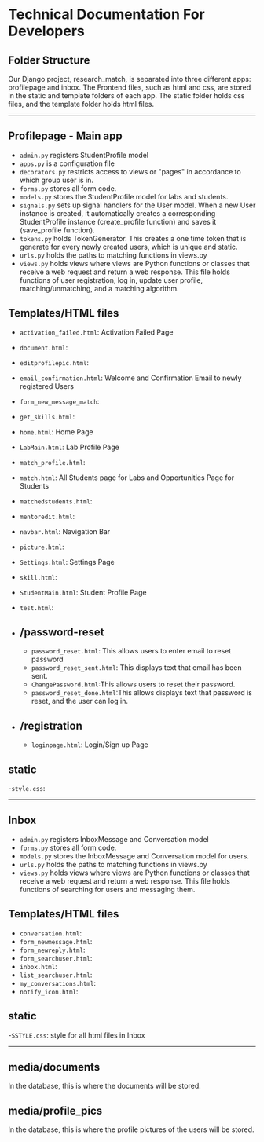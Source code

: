 # Technical Documentation For Developers

## Folder Structure
Our Django project, research_match, is separated into three different apps: profilepage and inbox. The Frontend files, such as html and css, are stored in the static and template folders of each app. The static folder holds css files, and the template folder holds html files.

---
## Profilepage - Main app

- `admin.py` registers StudentProfile model
- `apps.py` is a configuration file
- `decorators.py` restricts access to views or "pages" in accordance to which group user is in.
- `forms.py` stores all form code.
- `models.py` stores the StudentProfile model for labs and students.
- `signals.py` sets up signal handlers for the User model. When a new User instance is created, it automatically creates a corresponding StudentProfile instance (create_profile function) and saves it (save_profile function).
- `tokens.py` holds TokenGenerator. This creates a one time token that is generate for every newly created users, which is unique and static.
- `urls.py` holds the paths to matching functions in views.py
- `views.py` holds views where views are Python functions or classes that receive a web request and return a web response. This file holds functions of user registration, log in, update user profile, matching/unmatching, and a matching algorithm.

## Templates/HTML files

- `activation_failed.html`: Activation Failed Page
- `document.html`: 
- `editprofilepic.html`:
- `email_confirmation.html`: Welcome and Confirmation Email to newly registered Users
- `form_new_message_match`:
- `get_skills.html`:
- `home.html`: Home Page
- `LabMain.html`: Lab Profile Page
- `match_profile.html`:
- `match.html`: All Students page for Labs and Opportunities Page for Students
- `matchedstudents.html`:
- `mentoredit.html`:
- `navbar.html`: Navigation Bar
- `picture.html`:
- `Settings.html`: Settings Page
- `skill.html`:
- `StudentMain.html`: Student Profile Page
- `test.html`:

- ## /password-reset
    - `password_reset.html`: This allows users to enter email to reset password  
    - `password_reset_sent.html`: This displays text that email has been sent.  
    - `ChangePassword.html`:This allows users to reset their password. 
    - `password_reset_done.html`:This allows displays text that password is reset, and the user can log in.

- ## /registration
    - `loginpage.html`: Login/Sign up Page
  
## static
-`style.css`:

---
## Inbox

- `admin.py` registers InboxMessage and Conversation model
- `forms.py` stores all form code.
- `models.py` stores the InboxMessage and Conversation model for users.
- `urls.py` holds the paths to matching functions in views.py
- `views.py` holds views where views are Python functions or classes that receive a web request and return a web response. This file holds functions of searching for users and messaging them.

## Templates/HTML files
- `conversation.html`:
- `form_newmessage.html`:
- `form_newreply.html`:
- `form_searchuser.html`:
- `inbox.html`:
- `list_searchuser.html`:
- `my_conversations.html`:
- `notify_icon.html`:

## static
-`SSTYLE.css`: style for all html files in Inbox

---

## media/documents
In the database, this is where the documents will be stored.

## media/profile_pics
In the database, this is where the profile pictures of the users will be stored.


